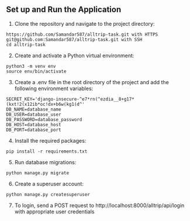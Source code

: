 ## Set up and Run the Application

1. Clone the repository and navigate to the project directory:

```
https://github.com/Samandar587/alltrip-task.git with HTTPS
git@github.com:Samandar587/alltrip-task.git with SSH
cd alltrip-task
```

2. Create and activate a Python virtual environment:

```
python3 -m venv env
source env/bin/activate
```

3. Create a .env file in the root directory of the project and add the following environment variables:

```
SECRET_KEY='django-insecure-^e7*rn(^ezdia__8+g17*(kxt!2(x12ib*oc!dx+b6w(kg1(d^'
DB_NAME=database_name
DB_USER=database_user
DB_PASSWORD=database_password
DB_HOST=database_host
DB_PORT=database_port

```


4. Install the required packages:

```
pip install -r requirements.txt
```


5. Run database migrations:

```
python manage.py migrate
```

6. Create a superuser account:

```
python manage.py createsuperuser
```

7. To login, send a POST request to http://localhost:8000/alltrip/api/login with appropriate user credentials


